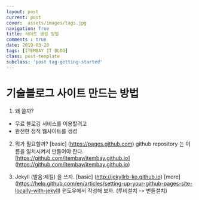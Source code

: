 ```yaml
---
layout: post
current: post
cover:  assets/images/tags.jpg
navigation: True
title: 사이트 생성 방법
comments : true
date: 2019-03-20
tags: [ITEMBAY IT BLOG]
class: post-template
subclass: 'post tag-getting-started'
---
```


<h1>기술블로그 사이트 만드는 방법</h1>


1. 왜 쓸까? 
<ul>
  <li>무료 블로깅 서비스를 이용할려고</li>
  <li>완전한 정적 웹사이트를 생성</li>	
</ul>


2. 뭐가 필요할까?
 [basic] (https://pages.github.com)
 github repository 는 이름을 일치시켜서 만들어야 한다. 
 [https://github.com/itembay/itembay.github.io] (https://github.com/itembay/itembay.github.io)
 
 
3. Jekyll (발음:제킬) 을 쓰자.
 [basic] (http://jekyllrb-ko.github.io)
 [more] (https://help.github.com/en/articles/setting-up-your-github-pages-site-locally-with-jekyll)
   윈도우에서 작성해 보자. (루비설치 -> 번들설치)
 